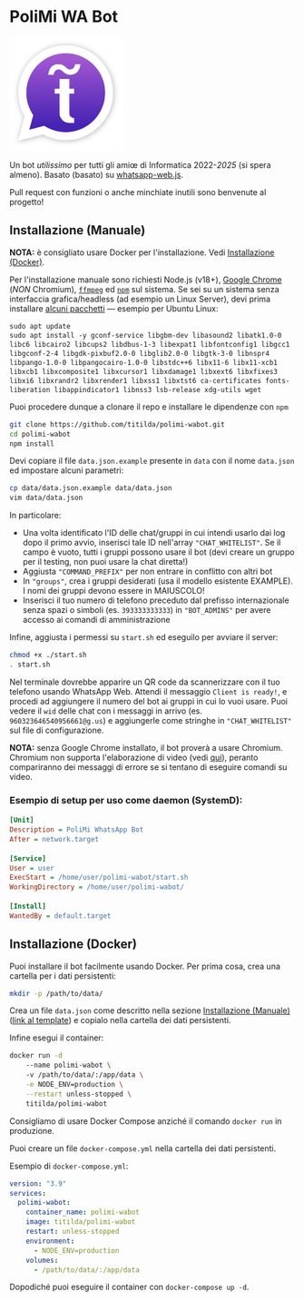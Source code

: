 # PoliMi WA Bot

<img src="assets/polimi-wabot Logo.svg" alt="polimi-wabot Logo" width="200"/>

Un bot *utilissimo* per tutti gli amiœ di Informatica 2022-*2025* (si spera almeno). Basato (basato) su [whatsapp-web.js](https://wwebjs.dev/).

Pull request con funzioni o anche minchiate inutili sono benvenute al progetto!

## Installazione (Manuale)

**NOTA:** è consigliato usare Docker per l'installazione. Vedi [Installazione (Docker)](#installazione-docker).

Per l'installazione manuale sono richiesti Node.js (v18+), [Google Chrome](https://www.google.com/chrome/) (*NON* Chromium), [`ffmpeg`](https://ffmpeg.org/) ed [`npm`](https://www.npmjs.com/) sul sistema. Se sei su un sistema senza interfaccia grafica/headless (ad esempio un Linux Server), devi prima installare [alcuni pacchetti](https://wwebjs.dev/guide/#installation-on-no-gui-systems) — esempio per Ubuntu Linux:

```shell
sudo apt update
sudo apt install -y gconf-service libgbm-dev libasound2 libatk1.0-0 libc6 libcairo2 libcups2 libdbus-1-3 libexpat1 libfontconfig1 libgcc1 libgconf-2-4 libgdk-pixbuf2.0-0 libglib2.0-0 libgtk-3-0 libnspr4 libpango-1.0-0 libpangocairo-1.0-0 libstdc++6 libx11-6 libx11-xcb1 libxcb1 libxcomposite1 libxcursor1 libxdamage1 libxext6 libxfixes3 libxi6 libxrandr2 libxrender1 libxss1 libxtst6 ca-certificates fonts-liberation libappindicator1 libnss3 lsb-release xdg-utils wget
```

Puoi procedere dunque a clonare il repo e installare le dipendenze con `npm`

```sh
git clone https://github.com/titilda/polimi-wabot.git
cd polimi-wabot
npm install
```

Devi copiare il file `data.json.example` presente in `data` con il nome `data.json` ed impostare alcuni parametri:

```sh
cp data/data.json.example data/data.json
vim data/data.json
```

In particolare:
  * Una volta identificato l'ID delle chat/gruppi in cui intendi usarlo dai log dopo il primo avvio, inserisci tale ID nell'array `"CHAT_WHITELIST"`. Se il campo è vuoto, tutti i gruppi possono usare il bot (devi creare un gruppo per il testing, non puoi usare la chat diretta!)
  * Aggiusta `"COMMAND_PREFIX"` per non entrare in conflitto con altri bot
  * In `"groups"`, crea i gruppi desiderati (usa il modello esistente EXAMPLE). I nomi dei gruppi devono essere in MAIUSCOLO!
  * Inserisci il tuo numero di telefono preceduto dal prefisso internazionale senza spazi o simboli (es. `393333333333`) in `"BOT_ADMINS"` per avere accesso ai comandi di amministrazione

Infine, aggiusta i permessi su `start.sh` ed eseguilo per avviare il server:

```sh
chmod +x ./start.sh
. start.sh
```

Nel terminale dovrebbe apparire un QR code da scannerizzare con il tuo telefono usando WhatsApp Web. Attendi il messaggio `Client is ready!`, e procedi ad aggiungere il numero del bot ai gruppi in cui lo vuoi usare. Puoi vedere il `wid` delle chat con i messaggi in arrivo (es. `960323646540956661@g.us`) e aggiungerle come stringhe in `"CHAT_WHITELIST"` sul file di configurazione.

**NOTA:** senza Google Chrome installato, il bot proverà a usare Chromium. Chromium non supporta l'elaborazione di video (vedi [qui](https://wwebjs.dev/guide/handling-attachments.html#caveat-for-sending-videos-and-gifs)), peranto compariranno dei messaggi di errore se si tentano di eseguire comandi su video.

### Esempio di setup per uso come daemon (SystemD):

```ini
[Unit]
Description = PoliMi WhatsApp Bot
After = network.target

[Service]
User = user
ExecStart = /home/user/polimi-wabot/start.sh
WorkingDirectory = /home/user/polimi-wabot/

[Install]
WantedBy = default.target
```

## Installazione (Docker)

Puoi installare il bot facilmente usando Docker. Per prima cosa, crea una cartella per i dati persistenti:

```sh
mkdir -p /path/to/data/
```

Crea un file `data.json` come descritto nella sezione [Installazione (Manuale)](#installazione-manuale) ([link al template](data/data.json.example)) e copialo nella cartella dei dati persistenti.

Infine esegui il container:

```sh
docker run -d
    --name polimi-wabot \ 
    -v /path/to/data/:/app/data \
    -e NODE_ENV=production \
    --restart unless-stopped \
    titilda/polimi-wabot
```

Consigliamo di usare Docker Compose anziché il comando `docker run` in produzione.

Puoi creare un file `docker-compose.yml` nella cartella dei dati persistenti.

Esempio di `docker-compose.yml`:
```yaml
version: "3.9"
services:
  polimi-wabot:
    container_name: polimi-wabot
    image: titilda/polimi-wabot
    restart: unless-stopped
    environment:
      - NODE_ENV=production
    volumes:
      - /path/to/data/:/app/data
```

Dopodiché puoi eseguire il container con `docker-compose up -d`.